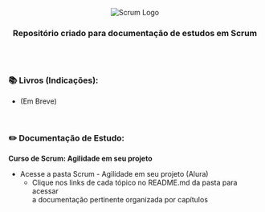 ﻿<div align="center">
 
 ![Scrum Logo](ITIL%20-%20Fundamentos%20(Treinaweb)/imagens/itil-foundation-logo.png)

  ### **Repositório criado para documentação de estudos em Scrum**
</div>
<br><br>


### 📚  Livros (Indicações): 
 
+ (Em Breve)

<br>

### ✏️ Documentação de Estudo:

**Curso de Scrum: Agilidade em seu projeto**

+ Acesse a pasta Scrum - Agilidade em seu projeto (Alura)  
  + Clique nos links de cada tópico no README.md da pasta para acessar<br> a documentação pertinente organizada por capítulos


